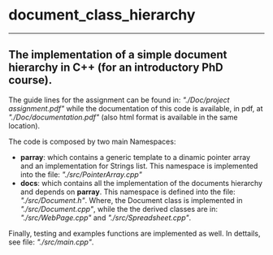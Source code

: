 # document_class_hierarchy

--------------
The implementation of a simple document hierarchy in C++ (for an introductory PhD course).
--------------

The guide lines for the assignment can be found in: *"./Doc/project assignment.pdf"* while the documentation of this code is available, in pdf, at *"./Doc/documentation.pdf"* (also html format is available in the same location).

The code is composed by two main Namespaces:
- **parray**: which contains a generic template to a dinamic pointer array and an implementation for Strings list. This namespace is implemented into the file: *"./src/PointerArray.cpp"*
- **docs**: which contains all the implementation of the documents hierarchy and depends on **parray**. This namespace is defined into the file: *"./src/Document.h"*. Where, the Document class is implemented in *"./src/Document.cpp"*, while the the derived classes are in: *"./src/WebPage.cpp"* and *"./src/Spreadsheet.cpp"*.

Finally, testing and examples functions are implemented as well. In dettails, see file: *"./src/main.cpp"*.
